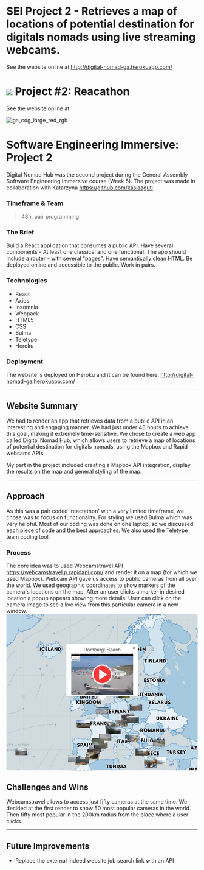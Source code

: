 # SEI Project 2 - Retrieves a map of locations of potential destination for digitals nomads using live streaming webcams.
See the website online at http://digital-nomad-ga.herokuapp.com/

# ![](https://ga-dash.s3.amazonaws.com/production/assets/logo-9f88ae6c9c3871690e33280fcf557f33.png) Project #2: Reacathon
See the website online at


![ga_cog_large_red_rgb](https://cloud.githubusercontent.com/assets/40461/8183776/469f976e-1432-11e5-8199-6ac91363302b.png)
​
# Software Engineering Immersive: Project 2
Digital Nomad Hub was the second project during the General Assembly Software Engineering Immersive course (Week 5). The project was made in collaboration with Katarzyna https://github.com/kasiaaguti
​
### Timeframe & Team
> 48h, pair programming

### The Brief
Build a React application that consumes a public API.
Have several components - At least one classical and one functional.
The app should include a router - with several "pages".
Have semantically clean HTML.
Be deployed online and accessible to the public.
Work in pairs.
​
### Technologies
* React
* Axios
* Insomnia
* Webpack
* HTML5
* CSS
* Bulma
* Teletype
* Heroku

### Deployment
The website is deployed on Heroku and it can be found here: http://digital-nomad-ga.herokuapp.com/
___

## Website Summary
We had to render an app that retrieves data from a public API in an interesting and engaging manner. We had just under 48 hours to achieve this goal, making it extremely time-sensitive. We chose to create a web app called Digital Nomad Hub, which allows users to retrieve a map of locations of potential destination for digitals nomads, using the Mapbox and Rapid webcams APIs.

My part in the project included creating a Mapbox API integration, display the results on the map and general styling of the map.

___
## Approach
As this was a pair coded 'reactathon' with a very limited timeframe, we chose was to focus on functionality. For styling we used Bulma which was very helpful.
Most of our coding was done on one laptop, so we discussed each piece of code and the best approaches. We also used the Teletype team coding tool.

### Process
The core idea was to used Webcamstravel API https://webcamstravel.p.rapidapi.com/ and render it on a map (for which we used Mapbox). Webcam API gave us access to public cameras from all over the world. We used geographic coordinates to show markers of the camera's locations on the map. After an user clicks a marker in desired location a popup appears showing more details. User can click on the camera image to see a live view from this particular camera in a new window.
<img src="src/assets/Screenshot.png" width="900">

## Challenges and Wins
Webcamstravel allows to access just fifty cameras at the same time. We decided at the first render to show 50 most popular cameras in the world. Then fifty most popular in the 200km radius from the place where a user clicks.

___
 ## Future Improvements
 - Replace the external Indeed website job search link with an API

